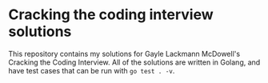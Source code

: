 # Cracking the coding interview solutions
This repository contains my solutions for Gayle Lackmann McDowell's Cracking the Coding Interview. All of the solutions are written in Golang, and have test cases that can be run with `go test . -v`.
